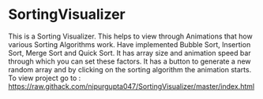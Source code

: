 # SortingVisualizer
This is a Sorting Visualizer.
This helps to view through Animations that how various Sorting Algorithms work.
Have implemented Bubble Sort, Insertion Sort, Merge Sort and Quick Sort.
It has array size and animation speed bar through which you can set these factors.
It has a button to generate a new random array and by clicking on the sorting algorithm the animation starts.  
  To view project go to :   https://raw.githack.com/nipurgupta047/SortingVisualizer/master/index.html
